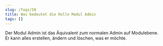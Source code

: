 ```yaml
---
slug: /faqs/58
title: Was bedeutet die Rolle Modul Admin
tags: []
---
```

Der Modul Admin ist das Äquivalent zum normalen Admin auf Modulebene. Er kann alles erstellen, ändern und löschen, was er möchte.